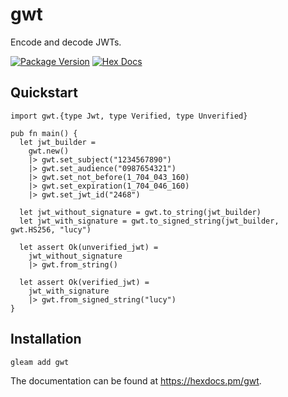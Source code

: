 # gwt

Encode and decode JWTs.

[![Package Version](https://img.shields.io/hexpm/v/gwt)](https://hex.pm/packages/gwt)
[![Hex Docs](https://img.shields.io/badge/hex-docs-ffaff3)](https://hexdocs.pm/gwt/)

## Quickstart

```gleam
import gwt.{type Jwt, type Verified, type Unverified}

pub fn main() {
  let jwt_builder =
    gwt.new()
    |> gwt.set_subject("1234567890")
    |> gwt.set_audience("0987654321")
    |> gwt.set_not_before(1_704_043_160)
    |> gwt.set_expiration(1_704_046_160)
    |> gwt.set_jwt_id("2468")

  let jwt_without_signature = gwt.to_string(jwt_builder)
  let jwt_with_signature = gwt.to_signed_string(jwt_builder, gwt.HS256, "lucy")

  let assert Ok(unverified_jwt) =
    jwt_without_signature
    |> gwt.from_string()

  let assert Ok(verified_jwt) =
    jwt_with_signature
    |> gwt.from_signed_string("lucy")
}
```

## Installation

```sh
gleam add gwt
```

The documentation can be found at <https://hexdocs.pm/gwt>.
